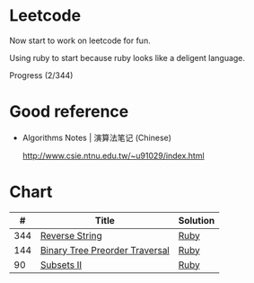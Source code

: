 # Leetcode

Now start to work on leetcode for fun.

Using ruby to start because ruby looks like a deligent language.

Progress (2/344)

# Good reference 

- Algorithms Notes | 演算法笔记 (Chinese)

  http://www.csie.ntnu.edu.tw/~u91029/index.html

# Chart 


| # | Title | Solution |
|---|-------|----------|
| 344 | [Reverse String](https://leetcode.com/problems/reverse-string/) | [Ruby](./ruby/Q123.rb)
| 144 | [Binary Tree Preorder Traversal](https://leetcode.com/problems/binary-tree-preorder-traversal/) | [Ruby](./ruby/Q144/Q144.rb)|
| 90 | [Subsets II](https://leetcode.com/problems/subsets-ii/) | [Ruby](.ruby/Q90/Q90.rb) |

